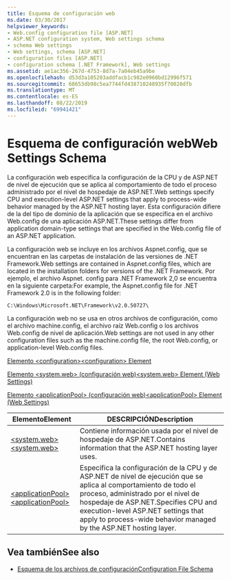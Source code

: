 ```yaml
---
title: Esquema de configuración web
ms.date: 03/30/2017
helpviewer_keywords:
- Web.config configuration file [ASP.NET]
- ASP.NET configuration system, Web settings schema
- schema Web settings
- Web settings, schema [ASP.NET]
- configuration files [ASP.NET]
- configuration schema [.NET Framework], Web settings
ms.assetid: ae1ac356-267d-4753-8d7a-7a04eb45a9be
ms.openlocfilehash: d53d3a105203addfacb1c982e0960bd12996f571
ms.sourcegitcommit: 68653db98c5ea7744fd438710248935f70020dfb
ms.translationtype: MT
ms.contentlocale: es-ES
ms.lasthandoff: 08/22/2019
ms.locfileid: "69941421"
---
```

# <a name="web-settings-schema"></a><span data-ttu-id="acbdf-102">Esquema de configuración web</span><span class="sxs-lookup"><span data-stu-id="acbdf-102">Web Settings Schema</span></span>
<span data-ttu-id="acbdf-103">La configuración web especifica la configuración de la CPU y de ASP.NET de nivel de ejecución que se aplica al comportamiento de todo el proceso administrado por el nivel de hospedaje de ASP.NET.</span><span class="sxs-lookup"><span data-stu-id="acbdf-103">Web settings specify CPU and execution-level ASP.NET settings that apply to process-wide behavior managed by the ASP.NET hosting layer.</span></span> <span data-ttu-id="acbdf-104">Esta configuración difiere de la del tipo de dominio de la aplicación que se especifica en el archivo Web.config de una aplicación ASP.NET.</span><span class="sxs-lookup"><span data-stu-id="acbdf-104">These settings differ from application domain-type settings that are specified in the Web.config file of an ASP.NET application.</span></span>  
  
 <span data-ttu-id="acbdf-105">La configuración web se incluye en los archivos Aspnet.config, que se encuentran en las carpetas de instalación de las versiones de .NET Framework.</span><span class="sxs-lookup"><span data-stu-id="acbdf-105">Web settings are contained in Aspnet.config files, which are located in the installation folders for versions of the .NET Framework.</span></span> <span data-ttu-id="acbdf-106">Por ejemplo, el archivo Aspnet. config para .NET Framework 2,0 se encuentra en la siguiente carpeta:</span><span class="sxs-lookup"><span data-stu-id="acbdf-106">For example, the Aspnet.config file for .NET Framework 2.0 is in the following folder:</span></span>  
  
 `C:\Windows\Microsoft.NET\Framework\v2.0.50727\`  
  
 <span data-ttu-id="acbdf-107">La configuración web no se usa en otros archivos de configuración, como el archivo machine.config, el archivo raíz Web.config o los archivos Web.config de nivel de aplicación.</span><span class="sxs-lookup"><span data-stu-id="acbdf-107">Web settings are not used in any other configuration files such as the machine.config file, the root Web.config, or application-level Web.config files.</span></span>  
  
 [<span data-ttu-id="acbdf-108">Elemento \<configuration></span><span class="sxs-lookup"><span data-stu-id="acbdf-108">\<configuration> Element</span></span>](../configuration-element.md)  
  
 [<span data-ttu-id="acbdf-109">Elemento \<system.web> (configuración web)</span><span class="sxs-lookup"><span data-stu-id="acbdf-109">\<system.web> Element (Web Settings)</span></span>](system-web-element-web-settings.md)  
  
 [<span data-ttu-id="acbdf-110">Elemento \<applicationPool> (configuración web)</span><span class="sxs-lookup"><span data-stu-id="acbdf-110">\<applicationPool> Element (Web Settings)</span></span>](applicationpool-element-web-settings.md)  
  
|<span data-ttu-id="acbdf-111">Elemento</span><span class="sxs-lookup"><span data-stu-id="acbdf-111">Element</span></span>|<span data-ttu-id="acbdf-112">DESCRIPCIÓN</span><span class="sxs-lookup"><span data-stu-id="acbdf-112">Description</span></span>|  
|-------------|-----------------|  
|[<span data-ttu-id="acbdf-113">\<system.web></span><span class="sxs-lookup"><span data-stu-id="acbdf-113">\<system.web></span></span>](system-web-element-web-settings.md)|<span data-ttu-id="acbdf-114">Contiene información usada por el nivel de hospedaje de ASP.NET.</span><span class="sxs-lookup"><span data-stu-id="acbdf-114">Contains information that the ASP.NET hosting layer uses.</span></span>|  
|[<span data-ttu-id="acbdf-115">\<applicationPool></span><span class="sxs-lookup"><span data-stu-id="acbdf-115">\<applicationPool></span></span>](applicationpool-element-web-settings.md)|<span data-ttu-id="acbdf-116">Especifica la configuración de la CPU y de ASP.NET de nivel de ejecución que se aplica al comportamiento de todo el proceso, administrado por el nivel de hospedaje de ASP.NET.</span><span class="sxs-lookup"><span data-stu-id="acbdf-116">Specifies CPU and execution-level ASP.NET settings that apply to process-wide behavior managed by the ASP.NET hosting layer.</span></span>|  
  
## <a name="see-also"></a><span data-ttu-id="acbdf-117">Vea también</span><span class="sxs-lookup"><span data-stu-id="acbdf-117">See also</span></span>

- [<span data-ttu-id="acbdf-118">Esquema de los archivos de configuración</span><span class="sxs-lookup"><span data-stu-id="acbdf-118">Configuration File Schema</span></span>](../index.md)

